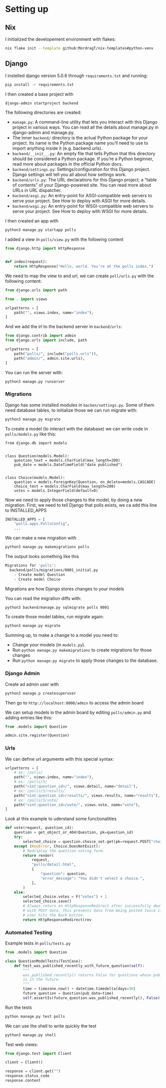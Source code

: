 # Setting up

## Nix

I initialized the developement environment with flakes:
```bash
nix flake init --template github:MordragT/nix-templates#python-venv
```

## Django
I instelled django version 5.0.6 through `requirements.txt` and running:
```bash
pip install -r requirements.txt
```

I then created a base project with
```bash
django-admin startproject backend
```

The following directories are created:
- `manage.py`: A command-line utility that lets you interact with this Django project in various ways. You can read all the details about manage.py in django-admin and manage.py.
- The inner `backend/` directory is the actual Python package for your project. Its name is the Python package name you’ll need to use to import anything inside it (e.g. backend.urls).
- `backend/__init__.py`: An empty file that tells Python that this directory should be considered a Python package. If you’re a Python beginner, read more about packages in the official Python docs.
- `backend/settings.py`: Settings/configuration for this Django project. Django settings will tell you all about how settings work.
- `backend/urls.py`: The URL declarations for this Django project; a “table of contents” of your Django-powered site. You can read more about URLs in URL dispatcher.
- `backend/asgi.py`: An entry-point for ASGI-compatible web servers to serve your project. See How to deploy with ASGI for more details.
- `backend/wsgi.py`: An entry-point for WSGI-compatible web servers to serve your project. See How to deploy with WSGI for more details.

I then created an app with
```bash
python3 manage.py startapp polls
```

I added a view in `polls/view.py` with the following content
```python
from django.http import HttpResponse


def index(request):
    return HttpResponse("Hello, world. You're at the polls index.")
```

We need to map the view to and url, we can create `poll/urls.py` with the following content:
```python
from django.urls import path

from . import views

urlpatterns = [
    path("", views.index, name="index"),
]
```

And we add the irl to the backend server in `backend/urls`:
```python
from django.contrib import admin
from django.urls import include, path

urlpatterns = [
    path("polls/", include("polls.urls")),
    path("admin/", admin.site.urls),
]
```

You can run the server with:
```bash
python3 manage.py runserver
```

### Migrations

Django has some installed modules in `backen/settings.py`. Some of them need database tables, to initialize those we can run migrate with:
```bash
python3 manage.py migrate
```

To create a model (to interact with the database) we can write code in `polls/models.py` like this:
```python3
from django.db import models


class Question(models.Model):
    question_text = models.CharField(max_length=200)
    pub_date = models.DateTimeField("date published")


class Choice(models.Model):
    question = models.ForeignKey(Question, on_delete=models.CASCADE)
    choice_text = models.CharField(max_length=200)
    votes = models.IntegerField(default=0)
```

Now we need to apply those changes to the model, by doing a new migration. First, we need to tell Django that polls exists, we ca add this line to INSTALLED_APPS
```python
INSTALLED_APPS = [
    "polls.apps.PollsConfig",
    ...
```

We can make a new migration with
```bash
python3 manage.py makemigrations polls
```

The output looks something like this
```bash
Migrations for 'polls':
  backend/polls/migrations/0001_initial.py
    - Create model Question
    - Create model Choice
```

Migrations are how Django stores changes to your models

You can read the migration diffs with:
```bash
python3 backend/manage.py sqlmigrate polls 0001
```

To create those model tables, run migrate again:
```bash
python3 manage.py migrate
```

Summing up, to make a change to a model you need to:
- Change your models (in `models.py`).
- Run `python manage.py makemigrations` to create migrations for those changes
- Run `python manage.py migrate` to apply those changes to the database.

### Django Admin

Create ad admin user with
```bash
python3 manage.p createsuperuser
```

Then go to `http://localhost:8000/admin` to access the admin board

We can setup models in the admin board by editing `polls/admin.py` and adding entries like this:
```python
from .models import Question

admin.site.register(Question)
```

### Urls

We can define url arguments with this special syntax:
```python
urlpatterns = [
    # ex: /polls/
    path("", views.index, name="index"),
    # ex: /polls/5/
    path("<int:question_id>/", views.detail, name="detail"),
    # ex: /polls/5/results/
    path("<int:question_id>/results/", views.results, name="results"),
    # ex: /polls/5/vote/
    path("<int:question_id>/vote/", views.vote, name="vote"),
]
```

Look at this example to uderstand some functionalities
```python
def vote(request, question_id):
    question = get_object_or_404(Question, pk=question_id)
    try:
        selected_choice = question.choice_set.get(pk=request.POST["choice"])
    except (KeyError, Choice.DoesNotExist):
        # Redisplay the question voting form.
        return render(
            request,
            "polls/detail.html",
            {
                "question": question,
                "error_message": "You didn't select a choice.",
            },
        )
    else:
        selected_choice.votes = F("votes") + 1
        selected_choice.save()
        # Always return an HttpResponseRedirect after successfully dealing
        # with POST data. This prevents data from being posted twice if a
        # user hits the Back button.
        return HttpResponseRedirect(rev
```


### Automated Testing

Example tests in `polls/tests.py`
```python
from .models import Question

class QuestionModelTests(TestCase):
    def test_was_published_recently_with_future_question(self):
        """
        was_published_recently() returns False for questions whose pub_date
        is in the future.
        """
        time = timezone.now() + datetime.timedelta(days=30)
        future_question = Question(pub_date=time)
        self.assertIs(future_question.was_published_recently(), False)
```

Run the tests
```bash
python manage.py test polls
```

We can use the shell to write quickly the test
```bash
python3 manage.py shell
```

Test web views:
```python
from django.test import Client

client = Client()

response = client.get("")
response.status_code
response.content
```
